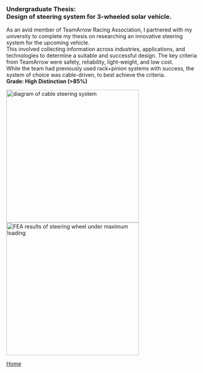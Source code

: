 ### **Undergraduate Thesis:** <br> Design of steering system for 3-wheeled solar vehicle.



As an avid member of TeamArrow Racing Association, I partnered with my university to complete my thesis on researching an innovative steering system for the upcoming vehicle. 
<br>
This involved collecting information across industries, applications, and technologies to determine a suitable and successful design. The key criteria from TeamArrow were safety, reliability, light-weight, and low cost. 
<br>
While the team had previously used rack+pinion systems with success, the system of choice was cable-driven, to best achieve the criteria. 
<br>
**Grade: High Distinction (>85%)**

<img src="./../../main/imgs/steering-image-1.png" alt="diagram of cable steering system" height="350">
<img src="./../../imgs/steering-image-2.png" alt="FEA results of steering wheel under maximum loading" height="350">


[Home](./..)
